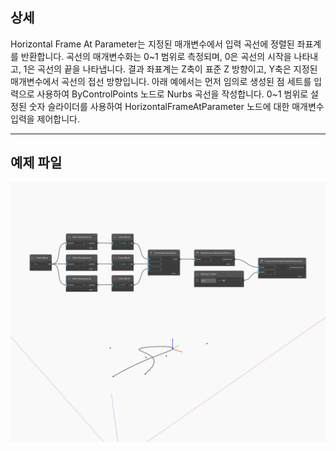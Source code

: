 ## 상세
Horizontal Frame At Parameter는 지정된 매개변수에서 입력 곡선에 정렬된 좌표계를 반환합니다. 곡선의 매개변수화는 0~1 범위로 측정되며, 0은 곡선의 시작을 나타내고, 1은 곡선의 끝을 나타냅니다. 결과 좌표계는 Z축이 표준 Z 방향이고, Y축은 지정된 매개변수에서 곡선의 접선 방향입니다. 아래 예에서는 먼저 임의로 생성된 점 세트를 입력으로 사용하여 ByControlPoints 노드로 Nurbs 곡선을 작성합니다. 0~1 범위로 설정된 숫자 슬라이더를 사용하여 HorizontalFrameAtParameter 노드에 대한 매개변수 입력을 제어합니다.
___
## 예제 파일

![HorizontalFrameAtParameter](./Autodesk.DesignScript.Geometry.Curve.HorizontalFrameAtParameter_img.jpg)

